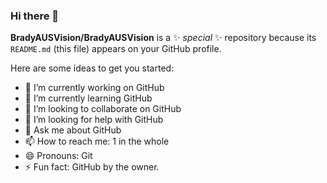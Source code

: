 ### Hi there 👋

**BradyAUSVision/BradyAUSVision** is a ✨ _special_ ✨ repository because its `README.md` (this file) appears on your GitHub profile.

Here are some ideas to get you started:

- 🔭 I’m currently working on GitHub
- 🌱 I’m currently learning GitHub
- 👯 I’m looking to collaborate on GitHub
- 🤔 I’m looking for help with GitHub
- 💬 Ask me about GitHub
- 📫 How to reach me: 1 in the whole
- 😄 Pronouns: Git
- ⚡ Fun fact: GitHub by the owner.

